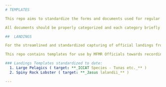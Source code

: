 ```yaml
---
# TEMPLATES

This repo aims to standardize the forms and documents used for regular research, monitoring and compliance activities within the Ministry of Fisheries & Marine Resources (MFMR) - for ALL departments applicable.

All documents should be properly categorized and each category briefly described as follows.

##  LANDINGS

For the streamlined and standardized capturing of official landings from commercial (and other) fisheries within the Namibian EEZ.

This repo contains templates for use by MFMR Officials towards recording landings from the respective Namibian fisheries.

### Landings Templates standardized to date:
  1. Large Pelagics ( target: **_ICCAT Species - Tunas etc._** )  
  2. Spiny Rock Lobster ( target: **_Jasus lalandii_** )

---
```

